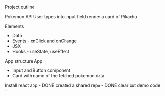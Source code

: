 Project outline

Pokemon API
User types into input field
render a card of Pikachu

Elements
 - Data
 - Events - onClick and onChange
 - JSX
 - Hooks - useState, useEffect

App structure
App
 - Input and Button component
 - Card with name of the fetched pokemon data

 Install react app - DONE
 created a shared repo - DONE
 clear out demo code - 
 









